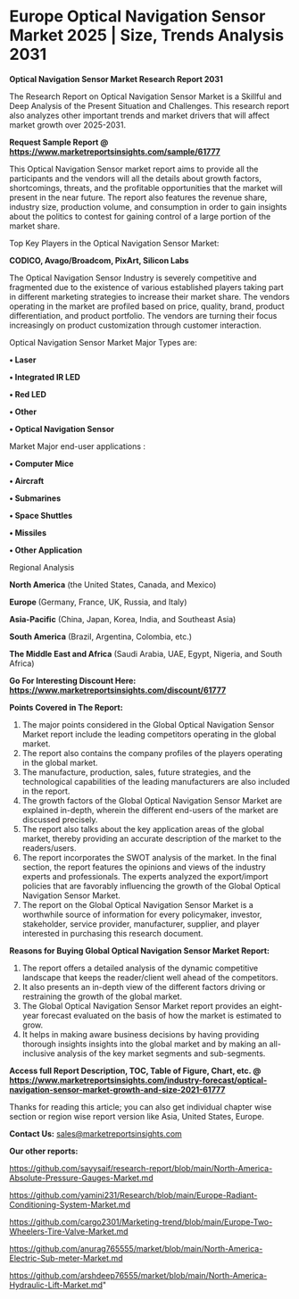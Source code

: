 # Europe Optical Navigation Sensor Market 2025 | Size, Trends Analysis 2031

<strong>Optical Navigation Sensor Market Research Report 2031</strong>

The Research Report on Optical Navigation Sensor Market is a Skillful and Deep Analysis of the Present Situation and Challenges. This research report also analyzes other important trends and market drivers that will affect market growth over 2025-2031.

<strong>Request Sample Report @ <a href=https://www.marketreportsinsights.com/sample/61777>https://www.marketreportsinsights.com/sample/61777</a></strong>

This Optical Navigation Sensor market report aims to provide all the participants and the vendors will all the details about growth factors, shortcomings, threats, and the profitable opportunities that the market will present in the near future. The report also features the revenue share, industry size, production volume, and consumption in order to gain insights about the politics to contest for gaining control of a large portion of the market share.

Top Key Players in the Optical Navigation Sensor Market:

<strong>CODICO, Avago/Broadcom, PixArt, Silicon Labs</strong>

The Optical Navigation Sensor Industry is severely competitive and fragmented due to the existence of various established players taking part in different marketing strategies to increase their market share. The vendors operating in the market are profiled based on price, quality, brand, product differentiation, and product portfolio. The vendors are turning their focus increasingly on product customization through customer interaction.

Optical Navigation Sensor Market Major Types are:

<strong>• Laser

• Integrated IR LED

• Red LED

• Other

• Optical Navigation Sensor</strong>

Market Major end-user applications :

<strong>• Computer Mice

• Aircraft

• Submarines

• Space Shuttles

• Missiles

• Other Application</strong>

Regional Analysis

</u><strong><b>North America</b></strong> (the United States, Canada, and Mexico)

<strong><b>Europe </b></strong>(Germany, France, UK, Russia, and Italy)

<strong><b>Asia-Pacific</b></strong> (China, Japan, Korea, India, and Southeast Asia)

<strong><b>South America</b></strong> (Brazil, Argentina, Colombia, etc.)

<strong><b>The Middle East and Africa</b></strong> (Saudi Arabia, UAE, Egypt, Nigeria, and South Africa)

<strong>Go For Interesting Discount Here: <a href=https://www.marketreportsinsights.com/discount/61777>https://www.marketreportsinsights.com/discount/61777</a></strong>

<strong>Points Covered in The Report:</strong>
<ol>
  <li>The major points considered in the Global Optical Navigation Sensor Market report include the leading competitors operating in the global market.</li>
  <li>The report also contains the company profiles of the players operating in the global market.</li>
  <li>The manufacture, production, sales, future strategies, and the technological capabilities of the leading manufacturers are also included in the report.</li>
  <li>The growth factors of the Global Optical Navigation Sensor Market are explained in-depth, wherein the different end-users of the market are discussed precisely.</li>
  <li>The report also talks about the key application areas of the global market, thereby providing an accurate description of the market to the readers/users.</li>
  <li>The report incorporates the SWOT analysis of the market. In the final section, the report features the opinions and views of the industry experts and professionals. The experts analyzed the export/import policies that are favorably influencing the growth of the Global Optical Navigation Sensor Market.</li>
  <li>The report on the Global Optical Navigation Sensor Market is a worthwhile source of information for every policymaker, investor, stakeholder, service provider, manufacturer, supplier, and player interested in purchasing this research document.</li>
</ol>
<strong>Reasons for Buying Global Optical Navigation Sensor Market Report:</strong>

<ol>
  <li>The report offers a detailed analysis of the dynamic competitive landscape that keeps the reader/client well ahead of the competitors.</li>
  <li>It also presents an in-depth view of the different factors driving or restraining the growth of the global market.</li>
  <li>The Global Optical Navigation Sensor Market report provides an eight-year forecast evaluated on the basis of how the market is estimated to grow.</li>
  <li>It helps in making aware business decisions by having providing thorough insights insights into the global market and by making an all-inclusive analysis of the key market segments and sub-segments.</li>
</ol>
<strong>Access full Report Description, TOC, Table of Figure, Chart, etc. @ <a href=https://www.marketreportsinsights.com/industry-forecast/optical-navigation-sensor-market-growth-and-size-2021-61777>https://www.marketreportsinsights.com/industry-forecast/optical-navigation-sensor-market-growth-and-size-2021-61777</a></strong>


Thanks for reading this article; you can also get individual chapter wise section or region wise report version like Asia, United States, Europe.

<strong>Contact Us:</strong>
sales@marketreportsinsights.com

<strong>Our other reports:</strong>

<a href=https://github.com/sayysaif/research-report/blob/main/North-America-Absolute-Pressure-Gauges-Market.md>https://github.com/sayysaif/research-report/blob/main/North-America-Absolute-Pressure-Gauges-Market.md</a>

<a href=https://github.com/yamini231/Research/blob/main/Europe-Radiant-Conditioning-System-Market.md>https://github.com/yamini231/Research/blob/main/Europe-Radiant-Conditioning-System-Market.md</a>

<a href=https://github.com/cargo2301/Marketing-trend/blob/main/Europe-Two-Wheelers-Tire-Valve-Market.md>https://github.com/cargo2301/Marketing-trend/blob/main/Europe-Two-Wheelers-Tire-Valve-Market.md</a>

<a href=https://github.com/anurag765555/market/blob/main/North-America-Electric-Sub-meter-Market.md>https://github.com/anurag765555/market/blob/main/North-America-Electric-Sub-meter-Market.md</a>

<a href=https://github.com/arshdeep76555/market/blob/main/North-America-Hydraulic-Lift-Market.md>https://github.com/arshdeep76555/market/blob/main/North-America-Hydraulic-Lift-Market.md</a>"
